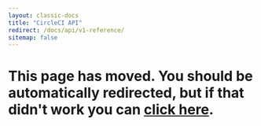 ```yaml
---
layout: classic-docs
title: "CircleCI API"
redirect: /docs/api/v1-reference/
sitemap: false
---
```


<h1>This page has moved. You should be automatically redirected, but if that didn't work you can <a href="/docs/api/v1-reference/">click here</a>.</h1> 

